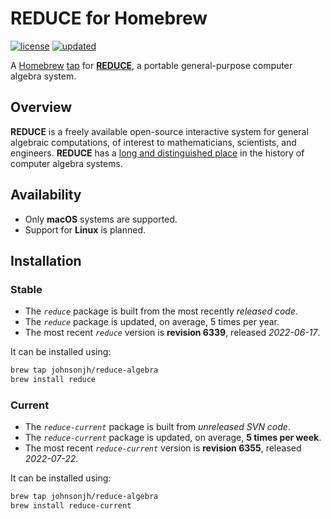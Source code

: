 <!-- vim: set ft=markdown ts=4 sw=4 tw=0 expandtab colorcolumn=80 :         -->
<!-- SPDX-License-Identifier: BSD-2-Clause                                  -->
<!--                                                                        -->
<!-- Copyright (c) 2022 Jeffrey H. Johnson <trnsz@pobox.com>                -->
<!--                                                                        -->
<!-- Redistribution and use in source and binary forms, with or without     -->
<!-- modification, are permitted provided that the following conditions are -->
<!-- met:                                                                   -->
<!--                                                                        -->
<!--   1. Redistributions of source code must retain the relevant copyright -->
<!--      notice, this list of conditions and the following disclaimer.     -->
<!--                                                                        -->
<!--   2. Redistributions in binary form must reproduce the relevant        -->
<!--      copyright notice, this list of conditions and the following       -->
<!--      disclaimer in the documentation and/or other materials provided   -->
<!--      with the distribution.                                            -->
<!--                                                                        -->
<!-- THIS SOFTWARE IS PROVIDED BY THE COPYRIGHT HOLDERS AND CONTRIBUTORS    -->
<!-- "AS IS" AND ANY EXPRESS OR IMPLIED WARRANTIES, INCLUDING, BUT NOT      -->
<!-- LIMITED TO, THE IMPLIED WARRANTIES OF MERCHANTABILITY AND FITNESS FOR  -->
<!-- A PARTICULAR PURPOSE ARE DISCLAIMED. IN NO EVENT SHALL THE COPYRIGHT   -->
<!-- OWNERS OR CONTRIBUTORS BE LIABLE FOR ANY DIRECT, INDIRECT, INCIDENTAL, -->
<!-- SPECIAL, EXEMPLARY, OR CONSEQUENTIAL DAMAGES (INCLUDING, BUT NOT       -->
<!-- LIMITED TO, PROCUREMENT OF SUBSTITUTE GOODS OR SERVICES; LOSS OF USE,  -->
<!-- DATA, OR PROFITS; OR BUSINESS INTERRUPTION) HOWEVER CAUSED AND ON ANY  -->
<!-- THEORY OF LIABILITY, WHETHER IN CONTRACT, STRICT LIABILITY, OR TORT    -->
<!-- (INCLUDING NEGLIGENCE OR OTHERWISE) ARISING IN ANY WAY OUT OF THE USE  -->
<!-- OF THIS SOFTWARE, EVEN IF ADVISED OF THE POSSIBILITY OF SUCH DAMAGE.   -->
<!--                                                                        -->
# REDUCE for Homebrew

[![license](https://img.shields.io/github/license/johnsonjh/homebrew-reduce-algebra.svg?color=blue)](/LICENSE)
[![updated](https://img.shields.io/github/last-commit/johnsonjh/homebrew-reduce-algebra.svg?color=blue&label=updated)](https://github.com/johnsonjh/homebrew-reduce-algebra/commits/master)

A [Homebrew](https://brew.sh/) [tap](https://docs.brew.sh/Taps) for
[**REDUCE**](https://reduce-algebra.sourceforge.io/), a portable
general-purpose computer algebra system.

## Overview

**REDUCE** is a freely available open-source interactive system for general
algebraic computations, of interest to mathematicians, scientists, and
engineers. **REDUCE** has a
[long and distinguished place](https://reduce-algebra.sourceforge.io/bibliography.php)
in the history of computer algebra systems.

## Availability

* Only **macOS** systems are supported.
* Support for **Linux** is planned.

## Installation

### Stable

* The *`reduce`* package is built from the most recently *released code*.
* The *`reduce`* package is updated, on average, 5 times per year.
* The most recent *`reduce`* version is **revision 6339**,
  released *2022-06-17*.

It can be installed using:

```sh
brew tap johnsonjh/reduce-algebra
brew install reduce
```

### Current

* The *`reduce-current`* package is built from *unreleased SVN code*.
* The *`reduce-current`* package is updated, on average, **5 times per week**.
* The most recent *`reduce-current`* version is **revision 6355**,
  released *2022-07-22*.

It can be installed using:

```sh
brew tap johnsonjh/reduce-algebra
brew install reduce-current
```
